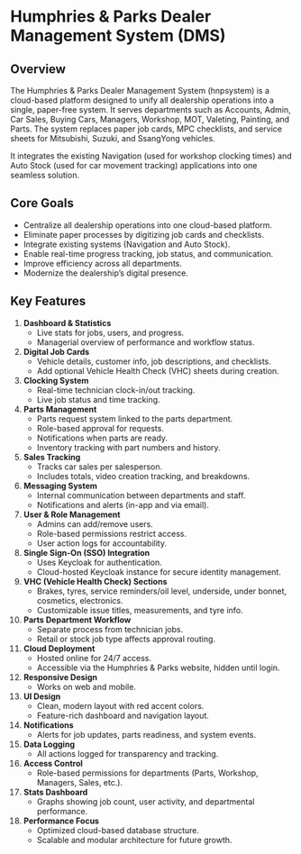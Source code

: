 # Humphries & Parks Dealer Management System (DMS)

## Overview
The Humphries & Parks Dealer Management System (hnpsystem) is a cloud-based platform designed to unify all dealership operations into a single, paper-free system. It serves departments such as Accounts, Admin, Car Sales, Buying Cars, Managers, Workshop, MOT, Valeting, Painting, and Parts. The system replaces paper job cards, MPC checklists, and service sheets for Mitsubishi, Suzuki, and SsangYong vehicles.

It integrates the existing Navigation (used for workshop clocking times) and Auto Stock (used for car movement tracking) applications into one seamless solution.

## Core Goals
- Centralize all dealership operations into one cloud-based platform.
- Eliminate paper processes by digitizing job cards and checklists.
- Integrate existing systems (Navigation and Auto Stock).
- Enable real-time progress tracking, job status, and communication.
- Improve efficiency across all departments.
- Modernize the dealership’s digital presence.

## Key Features
1. **Dashboard & Statistics**
   - Live stats for jobs, users, and progress.
   - Managerial overview of performance and workflow status.
2. **Digital Job Cards**
   - Vehicle details, customer info, job descriptions, and checklists.
   - Add optional Vehicle Health Check (VHC) sheets during creation.
3. **Clocking System**
   - Real-time technician clock-in/out tracking.
   - Live job status and time tracking.
4. **Parts Management**
   - Parts request system linked to the parts department.
   - Role-based approval for requests.
   - Notifications when parts are ready.
   - Inventory tracking with part numbers and history.
5. **Sales Tracking**
   - Tracks car sales per salesperson.
   - Includes totals, video creation tracking, and breakdowns.
6. **Messaging System**
   - Internal communication between departments and staff.
   - Notifications and alerts (in-app and via email).
7. **User & Role Management**
   - Admins can add/remove users.
   - Role-based permissions restrict access.
   - User action logs for accountability.
8. **Single Sign-On (SSO) Integration**
   - Uses Keycloak for authentication.
   - Cloud-hosted Keycloak instance for secure identity management.
9. **VHC (Vehicle Health Check) Sections**
   - Brakes, tyres, service reminders/oil level, underside, under bonnet, cosmetics, electronics.
   - Customizable issue titles, measurements, and tyre info.
10. **Parts Department Workflow**
    - Separate process from technician jobs.
    - Retail or stock job type affects approval routing.
11. **Cloud Deployment**
    - Hosted online for 24/7 access.
    - Accessible via the Humphries & Parks website, hidden until login.
12. **Responsive Design**
    - Works on web and mobile.
13. **UI Design**
    - Clean, modern layout with red accent colors.
    - Feature-rich dashboard and navigation layout.
14. **Notifications**
    - Alerts for job updates, parts readiness, and system events.
15. **Data Logging**
    - All actions logged for transparency and tracking.
16. **Access Control**
    - Role-based permissions for departments (Parts, Workshop, Managers, Sales, etc.).
17. **Stats Dashboard**
    - Graphs showing job count, user activity, and departmental performance.
18. **Performance Focus**
    - Optimized cloud-based database structure.
    - Scalable and modular architecture for future growth.